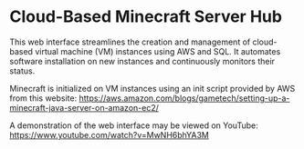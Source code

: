 # Cloud-Based Minecraft Server Hub

This web interface streamlines the creation and management of cloud-based virtual machine (VM) instances using AWS and SQL. It automates software installation on new instances and continuously monitors their status.

Minecraft is initialized on VM instances using an init script provided by AWS from this website:
https://aws.amazon.com/blogs/gametech/setting-up-a-minecraft-java-server-on-amazon-ec2/

A demonstration of the web interface may be viewed on YouTube:
https://www.youtube.com/watch?v=MwNH6bhYA3M

